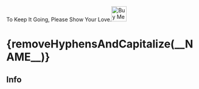 <script lang="ts">
  import { removeHyphensAndCapitalize, HomeCards, SupportBanner, TechInfo, BellActiveAltOutline, insertObjectToArray, excludeByTitle, cards, info, pkg } from 'svelte-icon-webkit';
  
  const cardsToExclude = ['Seven Props']
  const brand = {
    title: 'Brands, Regular, and Solid Icons',
    description: '2000+ SVG Icons.',
    icon: BellActiveAltOutline,
    iconClass: 'text-green-500'
  }
  let filteredCards = $state(insertObjectToArray(excludeByTitle(cards, cardsToExclude), brand, 2))
  
</script>

<SupportBanner>
    To Keep It Going, Please Show Your Love.<a href='https://ko-fi.com/Z8Z2CHALG' target='_blank'><img height='40' style='border:0px;height:40px;' src='https://storage.ko-fi.com/cdn/kofi3.png?v=3' alt='Buy Me a Coffee at ko-fi.com' /></a>
</SupportBanner>

<h1 class='flex justify-center my-8'>{removeHyphensAndCapitalize(__NAME__)}</h1>
<HomeCards cards={filteredCards}/>
<h2 class='flex justify-center my-8'>Info</h2>
<HomeCards cards={info} />
<TechInfo {...pkg}/>